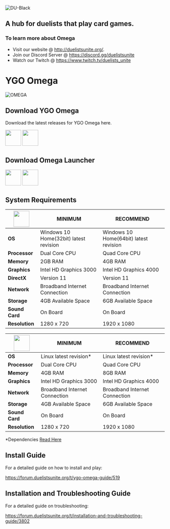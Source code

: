 ![DU-Black](https://user-images.githubusercontent.com/11585545/136533996-2fd482f1-e81b-4252-835c-c26210ab0d4a.png)

## A hub for duelists that play card games.

### To learn more about Omega
* Visit our website @ http://duelistsunite.org/.
* Join our Discord Server @ https://discord.gg/duelistsunite
* Watch our Twitch @ https://www.twitch.tv/duelists_unite

# YGO Omega

![OMEGA](https://cdn.discordapp.com/attachments/538195325043736576/893420426963865610/unknown.png)

## Download YGO Omega
Download the latest releases for YGO Omega here.

<a href="https://github.com/duelists-unite/omega-releases/releases/download/Latest/Omega_Installer-Windows.exe"><img src="https://ucarecdn.com/8c900607-ec45-4b78-9cbf-2b902ecdfa56/-/format/auto/-/quality/lighter/-/max_icc_size/10/-/resize/180x/" width="50" height="50"></a>
<a href="https://github.com/duelists-unite/omega-releases/releases/download/Latest/linux-x64.zip"><img src="https://ucarecdn.com/dad8e890-2305-4535-ab04-98564bc614d9/-/format/auto/-/quality/lighter/-/max_icc_size/10/-/resize/180x/" width="50" height="50"></a>

## Download Omega Launcher

<a href="https://github.com/duelists-unite/omega-releases/releases/download/Latest/Omega_Launcher-Windows.zip"><img src="https://ucarecdn.com/8c900607-ec45-4b78-9cbf-2b902ecdfa56/-/format/auto/-/quality/lighter/-/max_icc_size/10/-/resize/180x/" width="50" height="50"></a>
<a href="https://github.com/duelists-unite/omega-releases/releases/download/Latest/Omega_Launcher-Linux.zip"><img src="https://ucarecdn.com/dad8e890-2305-4535-ab04-98564bc614d9/-/format/auto/-/quality/lighter/-/max_icc_size/10/-/resize/180x/" width="50" height="50"></a>

## System Requirements

| <img src="https://ucarecdn.com/8c900607-ec45-4b78-9cbf-2b902ecdfa56/-/format/auto/-/quality/lighter/-/max_icc_size/10/-/resize/180x/" width="50" height="50"> | MINIMUM | RECOMMEND |
| --- | --- |--- |
| **OS** | Windows 10 Home(32bit) latest revision | Windows 10 Home(64bit) latest revision |
| **Processor** | Dual Core CPU |  Quad Core CPU |
| **Memory** | 2GB RAM | 4GB RAM |
| **Graphics** | Intel HD Graphics 3000 | Intel HD Graphics 4000 |
| **DirectX** | Version 11 | Version 11 |
| **Network** | Broadband Internet Connection | Broadband Internet Connection |
| **Storage** | 4GB Available Space | 6GB Available Space |
| **Sound Card** | On Board | On Board |
| **Resolution** | 1280 x 720 | 1920 x 1080 |

| <img src="https://ucarecdn.com/dad8e890-2305-4535-ab04-98564bc614d9/-/format/auto/-/quality/lighter/-/max_icc_size/10/-/resize/180x/" width="50" height="50"> | MINIMUM | RECOMMEND |
| --- | --- |--- |
| **OS** | Linux latest revision* | Linux latest revision* |
| **Processor** | Dual Core CPU |  Quad Core CPU |
| **Memory** | 4GB RAM | 8GB RAM |
| **Graphics** | Intel HD Graphics 3000 | Intel HD Graphics 4000 |
| **Network** | Broadband Internet Connection | Broadband Internet Connection |
| **Storage** | 4GB Available Space | 6GB Available Space |
| **Sound Card** | On Board | On Board |
| **Resolution** | 1280 x 720 | 1920 x 1080 |

*Dependencies [Read Here](https://forum.duelistsunite.org/t/installation-and-troubleshooting-guide/3802#requirements-for-all-distributions-10)

## Install Guide
For a detailed guide on how to install and play:

https://forum.duelistsunite.org/t/ygo-omega-guide/519

## Installation and Troubleshooting Guide
For a detailed guide on troubleshooting:

https://forum.duelistsunite.org/t/installation-and-troubleshooting-guide/3802
